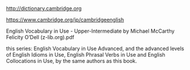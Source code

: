 http://dictionary.cambridge.org

https://www.cambridge.org/jp/cambridgeenglish


English Vocabulary in Use - Upper-Intermediate by Michael McCarthy Felicity O’Dell (z-lib.org).pdf

 this series: English Vocabulary in Use Advanced, and the advanced levels of English Idioms in Use, English Phrasal Verbs in Use and English Collocations in Use, by the same authors as this book.
